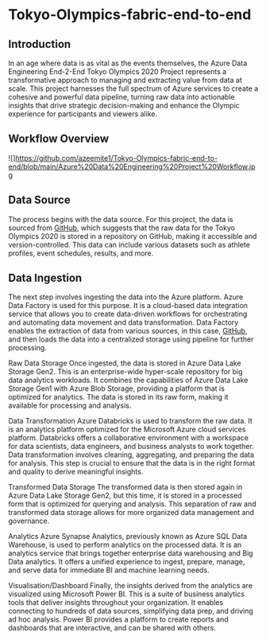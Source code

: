 # Tokyo-Olympics-fabric-end-to-end

## Introduction
In an age where data is as vital as the events themselves, the Azure Data Engineering End-2-End Tokyo Olympics 2020 Project represents a transformative approach to managing and extracting value from data at scale. This project harnesses the full spectrum of Azure services to create a cohesive and powerful data pipeline, turning raw data into actionable insights that drive strategic decision-making and enhance the Olympic experience for participants and viewers alike.

## Workflow Overview

![]https://github.com/azeemite1/Tokyo-Olympics-fabric-end-to-end/blob/main/Azure%20Data%20Engineering%20Project%20Workflow.jpg

## Data Source
The process begins with the data source. For this project, the data is sourced from <a href = "https://github.com/azeemite1/Tokyo-Olympics-fabric-end-to-end/tree/main/data"> GitHub</a>, which suggests that the raw data for the Tokyo Olympics 2020 is stored in a repository on GitHub, making it accessible and version-controlled. This data can include various datasets such as athlete profiles, event schedules, results, and more.

## Data Ingestion
The next step involves ingesting the data into the Azure platform. Azure Data Factory is used for this purpose. It is a cloud-based data integration service that allows you to create data-driven workflows for orchestrating and automating data movement and data transformation. Data Factory enables the extraction of data from various sources, in this case, <a href = "https://github.com/azeemite1/Tokyo-Olympics-fabric-end-to-end/tree/main/data"> GitHub</a>, and then loads the data into a centralized storage using pipeline for further processing.



Raw Data Storage
Once ingested, the data is stored in Azure Data Lake Storage Gen2. This is an enterprise-wide hyper-scale repository for big data analytics workloads. It combines the capabilities of Azure Data Lake Storage Gen1 with Azure Blob Storage, providing a platform that is optimized for analytics. The data is stored in its raw form, making it available for processing and analysis.

Data Transformation
Azure Databricks is used to transform the raw data. It is an analytics platform optimized for the Microsoft Azure cloud services platform. Databricks offers a collaborative environment with a workspace for data scientists, data engineers, and business analysts to work together. Data transformation involves cleaning, aggregating, and preparing the data for analysis. This step is crucial to ensure that the data is in the right format and quality to derive meaningful insights.

Transformed Data Storage
The transformed data is then stored again in Azure Data Lake Storage Gen2, but this time, it is stored in a processed form that is optimized for querying and analysis. This separation of raw and transformed data storage allows for more organized data management and governance.

Analytics
Azure Synapse Analytics, previously known as Azure SQL Data Warehouse, is used to perform analytics on the processed data. It is an analytics service that brings together enterprise data warehousing and Big Data analytics. It offers a unified experience to ingest, prepare, manage, and serve data for immediate BI and machine learning needs.

Visualisation/Dashboard
Finally, the insights derived from the analytics are visualized using Microsoft Power BI. This is a suite of business analytics tools that deliver insights throughout your organization. It enables connecting to hundreds of data sources, simplifying data prep, and driving ad hoc analysis. Power BI provides a platform to create reports and dashboards that are interactive, and can be shared with others.